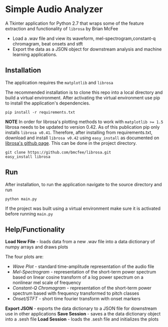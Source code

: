 # Simple Audio Analyzer

A Tkinter application for Python 2.7 that wraps some of the feature extraction and functionality of `librosa` by Brian McFee

- Load a .wav file and view its waveform, mel-spectrogram,constant-q chromagram, beat onsets and stft
- Export the data as a JSON object for downstream analysis and machine learning applications.

## Installation

The application requires the `matplotlib` and `librosa`

The recommended installation is to clone this repo into a local directory and build a virtual environment. After activating the virtual environment use pip to install the application's dependencies.
    
    pip install -r requirements.txt
    
**NOTE** In order for librosa's plotting methods to work with `matplotlib >= 1.5` librosa needs to be updated to version 0.42. As of this publication pip only installs `librosa v0.41`. Therefore, after installing from requirements.txt, download and install `librosa v0.42` using `easy_install` as documented on <a href="https://github.com/bmcfee/librosa"> librosa's github page</a>. This can be done in the project directory.

    git clone https://github.com/bmcfee/librosa.git
    easy_install librosa


## Run

After installation, to run the application navigate to the source directory and run

    python main.py
    
If the project was built using a virtual environment make sure it is activated before running `main.py`


## Help/Functionality

**Load New File** - loads data from a new .wav file into a data dictionary of numpy arrays and draws plots <br>
  
  The four plots are:
  
  - *Wave Plot* - standard time-amplitude representation of the audio file
  - *Mel-Spectrogram* - representation of the short-term power spectrum based on linear cosine transform of a log power spectrum on a nonlinear mel scale of frequency
  - *Constant-Q Chromagram* - representation of the short-term power spectrum based with frequency transformed to pitch classes
  - *Onset/STFT* - short time fourier transform with onset markers 
  
**Export JSON** - exports the data dictionary to a JSON file for downstream use in other applications
**Save Session** - saves a the data dictionary object into a .sesh file
**Load Session** - loads the .sesh file and initializes the plots


